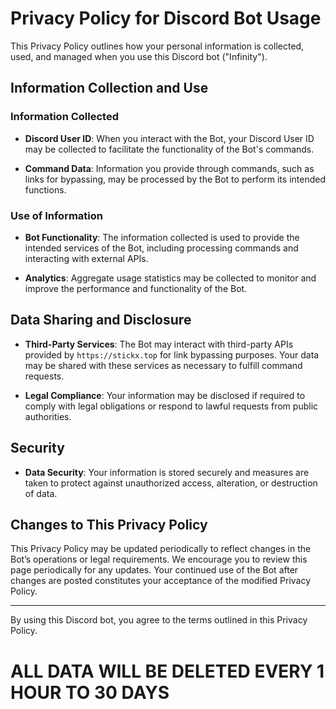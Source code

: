 # Privacy Policy for Discord Bot Usage

This Privacy Policy outlines how your personal information is collected, used, and managed when you use this Discord bot ("Infinity").

## Information Collection and Use

### Information Collected

- **Discord User ID**: When you interact with the Bot, your Discord User ID may be collected to facilitate the functionality of the Bot's commands.

- **Command Data**: Information you provide through commands, such as links for bypassing, may be processed by the Bot to perform its intended functions.

### Use of Information

- **Bot Functionality**: The information collected is used to provide the intended services of the Bot, including processing commands and interacting with external APIs.

- **Analytics**: Aggregate usage statistics may be collected to monitor and improve the performance and functionality of the Bot.

## Data Sharing and Disclosure

- **Third-Party Services**: The Bot may interact with third-party APIs provided by `https://stickx.top` for link bypassing purposes. Your data may be shared with these services as necessary to fulfill command requests.

- **Legal Compliance**: Your information may be disclosed if required to comply with legal obligations or respond to lawful requests from public authorities.

## Security

- **Data Security**: Your information is stored securely and measures are taken to protect against unauthorized access, alteration, or destruction of data.

## Changes to This Privacy Policy

This Privacy Policy may be updated periodically to reflect changes in the Bot’s operations or legal requirements. We encourage you to review this page periodically for any updates. Your continued use of the Bot after changes are posted constitutes your acceptance of the modified Privacy Policy.

---

By using this Discord bot, you agree to the terms outlined in this Privacy Policy.

# ALL DATA WILL BE DELETED EVERY 1 HOUR TO 30 DAYS

